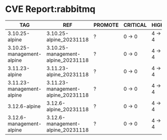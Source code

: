 # CVE Report:rabbitmq
|            TAG            |                REF                 | PROMOTE | CRITICAL |  HIGH  | MEDIUM |  LOW   | UNKNOWN |
|---------------------------|------------------------------------|---------|----------|--------|--------|--------|---------|
| 3.10.25-alpine            | 3.10.25-alpine_20231118            | ?       | 0 -> 0   | 4 -> 4 | 0 -> 0 | 0 -> 0 | 0 -> 0  |
| 3.10.25-management-alpine | 3.10.25-management-alpine_20231118 | ?       | 0 -> 0   | 4 -> 4 | 0 -> 0 | 0 -> 0 | 0 -> 0  |
| 3.11.23-alpine            | 3.11.23-alpine_20231118            | ?       | 0 -> 0   | 4 -> 4 | 0 -> 0 | 0 -> 0 | 0 -> 0  |
| 3.11.23-management-alpine | 3.11.23-management-alpine_20231118 | ?       | 0 -> 0   | 4 -> 4 | 0 -> 0 | 0 -> 0 | 0 -> 0  |
| 3.12.6-alpine             | 3.12.6-alpine_20231118             | ?       | 0 -> 0   | 4 -> 4 | 0 -> 0 | 0 -> 0 | 0 -> 0  |
| 3.12.6-management-alpine  | 3.12.6-management-alpine_20231118  | ?       | 0 -> 0   | 4 -> 4 | 0 -> 0 | 0 -> 0 | 0 -> 0  |
